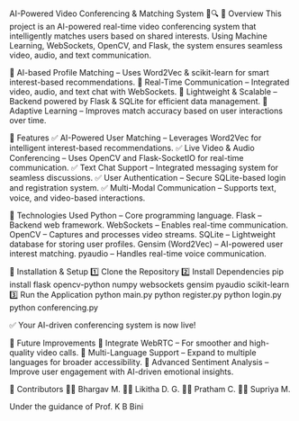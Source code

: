  AI-Powered Video Conferencing & Matching System 🎥🔍
📌 Overview
This project is an AI-powered real-time video conferencing system that intelligently matches users based on shared interests. Using Machine Learning, WebSockets, OpenCV, and Flask, the system ensures seamless video, audio, and text communication.

🔹 AI-based Profile Matching – Uses Word2Vec & scikit-learn for smart interest-based recommendations.
🔹 Real-Time Communication – Integrated video, audio, and text chat with WebSockets.
🔹 Lightweight & Scalable – Backend powered by Flask & SQLite for efficient data management.
🔹 Adaptive Learning – Improves match accuracy based on user interactions over time.

📌 Features
✅ AI-Powered User Matching – Leverages Word2Vec for intelligent interest-based recommendations.
✅ Live Video & Audio Conferencing – Uses OpenCV and Flask-SocketIO for real-time communication.
✅ Text Chat Support – Integrated messaging system for seamless discussions.
✅ User Authentication – Secure SQLite-based login and registration system.
✅ Multi-Modal Communication – Supports text, voice, and video-based interactions.

📌 Technologies Used
Python – Core programming language.
Flask – Backend web framework.
WebSockets – Enables real-time communication.
OpenCV – Captures and processes video streams.
SQLite – Lightweight database for storing user profiles.
Gensim (Word2Vec) – AI-powered user interest matching.
pyaudio – Handles real-time voice communication.

📌 Installation & Setup
1️⃣ Clone the Repository
2️⃣ Install Dependencies
pip install flask opencv-python numpy websockets gensim pyaudio scikit-learn
3️⃣ Run the Application
python main.py
python register.py
python login.py
python conferencing.py


✅ Your AI-driven conferencing system is now live!


📌 Future Improvements
🚀 Integrate WebRTC – For smoother and high-quality video calls.
🚀 Multi-Language Support – Expand to multiple languages for broader accessibility.
🚀 Advanced Sentiment Analysis – Improve user engagement with AI-driven emotional insights.


📌 Contributors
👨‍💻 Bhargav M.
👩‍💻 Likitha D. G.
👨‍💻 Pratham C.
👩‍💻 Supriya M.

Under the guidance of Prof. K B Bini 
